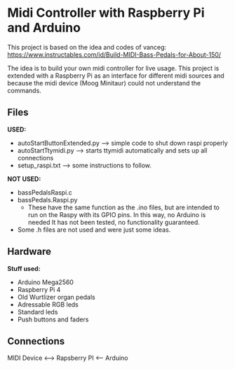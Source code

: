 # Midi Controller with Raspberry Pi and Arduino
This project is based on the idea and codes of vanceg:
https://www.instructables.com/id/Build-MIDI-Bass-Pedals-for-About-150/

The idea is to build your own midi controller for live usage.
This project is extended with a Raspberry Pi as an interface for different midi sources and because the midi device (Moog Minitaur) could not understand the commands.

## Files
**USED:**
  * autoStartButtonExtended.py  --> simple code to shut down raspi properly
  * autoStartTtymidi.py         --> starts ttymidi automatically and sets up all connections 
  * setup_raspi.txt             --> some instructions to follow. 

**NOT USED:**
  * bassPedalsRaspi.c
  * bassPedals.Raspi.py
    * These have the same function as the .ino files, but are intended to run on the Raspy with its GPIO pins. In this way, no Arduino is needed
    It has not been tested, no functionality guaranteed.
  * Some .h files are not used and were just some ideas.

## Hardware
**Stuff used:**
* Arduino Mega2560
* Raspberry Pi 4
* Old Wurtlizer organ pedals
* Adressable RGB leds
* Standard leds
* Push buttons and faders


## Connections

MIDI Device   <-->   Rapsberry PI   <-- Arduino
